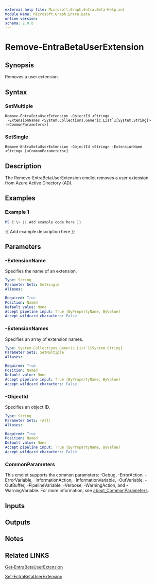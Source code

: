 ```yaml
---
external help file: Microsoft.Graph.Entra.Beta-Help.xml
Module Name: Microsoft.Graph.Entra.Beta
online version:
schema: 2.0.0
---
```


# Remove-EntraBetaUserExtension

## Synopsis
Removes a user extension.

## Syntax

### SetMultiple
```
Remove-EntraBetaUserExtension -ObjectId <String>
 -ExtensionNames <System.Collections.Generic.List`1[System.String]> [<CommonParameters>]
```

### SetSingle
```
Remove-EntraBetaUserExtension -ObjectId <String> -ExtensionName <String> [<CommonParameters>]
```

## Description
The Remove-EntraBetaUserExtension cmdlet removes a user extension from Azure Active Directory (AD).

## Examples

### Example 1
```powershell
PS C:\> {{ Add example code here }}
```

{{ Add example description here }}

## Parameters

### -ExtensionName
Specifies the name of an extension.

```yaml
Type: String
Parameter Sets: SetSingle
Aliases:

Required: True
Position: Named
Default value: None
Accept pipeline input: True (ByPropertyName, ByValue)
Accept wildcard characters: False
```

### -ExtensionNames
Specifies an array of extension names.

```yaml
Type: System.Collections.Generic.List`1[System.String]
Parameter Sets: SetMultiple
Aliases:

Required: True
Position: Named
Default value: None
Accept pipeline input: True (ByPropertyName, ByValue)
Accept wildcard characters: False
```

### -ObjectId
Specifies an object ID.

```yaml
Type: String
Parameter Sets: (All)
Aliases:

Required: True
Position: Named
Default value: None
Accept pipeline input: True (ByPropertyName, ByValue)
Accept wildcard characters: False
```

### CommonParameters
This cmdlet supports the common parameters: -Debug, -ErrorAction, -ErrorVariable, -InformationAction, -InformationVariable, -OutVariable, -OutBuffer, -PipelineVariable, -Verbose, -WarningAction, and -WarningVariable. For more information, see [about_CommonParameters](https://go.microsoft.com/fwlink/?LinkID=113216).

## Inputs

## Outputs

## Notes

## Related LINKS

[Get-EntraBetaUserExtension]()

[Set-EntraBetaUserExtension]()

